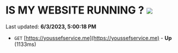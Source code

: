 # IS MY WEBSITE RUNNING ? [![](https://img.shields.io/static/v1?label=Sponsor&message=%E2%9D%A4&logo=GitHub&color=%23fe8e86)](https://github.com/sponsors/<username>)

Last updated: **6/3/2023, 5:00:18 PM**

- `GET` [https://youssefservice.me](https://youssefservice.me) - **Up** (1133ms)
